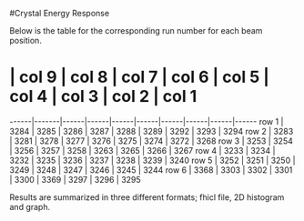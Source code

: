 #Crystal Energy Response

Below is the table for the corresponding run number for each beam position.

 #    | col 9 | col 8 | col 7 | col 6 | col 5 | col 4 | col 3 | col 2 | col 1
------|-------|------|------|------|------|------|------|------|------
row 1 | 3284 | 3285 | 3286 | 3287 | 3288 | 3289 | 3292 | 3293 | 3294
row 2 | 3283 | 3281 | 3278 | 3277 | 3276 | 3275 | 3274 | 3272 | 3268
row 3 | 3253 | 3254 | 3256 | 3257 | 3258 | 3263 | 3265 | 3266 | 3267
row 4 | 3233 | 3234 | 3232 | 3235 | 3236 | 3237 | 3238 | 3239 | 3240
row 5 | 3252 | 3251 | 3250 | 3249 | 3248 | 3247 | 3246 | 3245 | 3244
row 6 | 3368 | 3303 | 3302 | 3301 | 3300 | 3369 | 3297 | 3296 | 3295

Results are summarized in three different formats; fhicl file, 2D histogram and graph.
